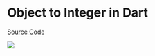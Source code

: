 # Object to Integer in Dart

[Source Code](../source/object-to-integer-in-dart.dart)

![](../images/object-to-integer-in-dart.jpg)
